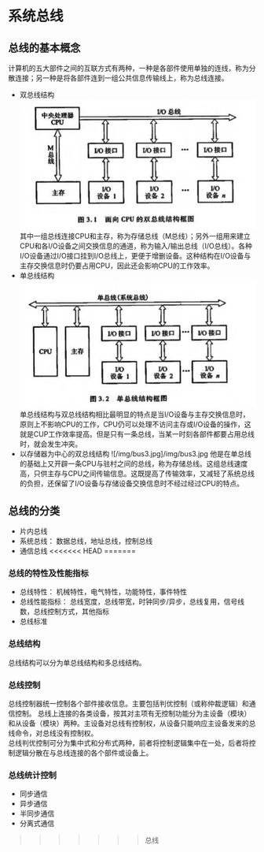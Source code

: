 # 系统总线
## 总线的基本概念
计算机的五大部件之间的互联方式有两种，一种是各部件使用单独的连线，称为分散连接；另一种是将各部件连到一组公共信息传输线上，称为总线连接。
- 双总线结构
![/img/bus1.jpg](/img/bus1.jpg)
其中一组总线连接CPU和主存，称为存储总线（M总线）；另外一组用来建立CPU和各I/O设备之间交换信息的通道，称为输入/输出总线（I/O总线）。各种I/O设备通过I/O接口挂到I/O总线上，更便于增删设备。这种结构在I/O设备与主存交换信息时仍要占用CPU，因此还会影响CPU的工作效率。
- 单总线结构
![/img/bus2.jpg](/img/bus2.jpg)
单总线结构与双总线结构相比最明显的特点是当I/O设备与主存交换信息时，原则上不影响CPU的工作，CPU仍可以处理不访问主存或I/O设备的操作，这就是CUP工作效率提高。但是只有一条总线，当某一时刻各部件都要占用总线时，就会发生冲突。
- 以存储器为中心的双总线结构
![/img/bus3.jpg]/img/bus3.jpg
他是在单总线的基础上又开辟一条CPU与驻村之间的总线，称为存储总线。这组总线速度高，只供主存与CPU之间传输信息。这既提高了传输效率，又减轻了系统总线的负担，还保留了I/O设备与存储设备交换信息时不经过经过CPU的特点。

## 总线的分类
- 片内总线
- 系统总线： 数据总线，地址总线，控制总线
- 通信总线
<<<<<<< HEAD
=======

### 总线的特性及性能指标
- 总线特性： 机械特性，电气特性，功能特性，事件特性
- 总线性能指标： 总线宽度，总线带宽，时钟同步/异步，总线复用，信号线数，总线控制方式，其他指标
- 总线标准

### 总线结构
总线结构可以分为单总线结构和多总线结构。

### 总线控制
总线控制器统一控制各个部件接收信息。主要包括判优控制（或称仲裁逻辑）和通信控制。
总线上连接的各类设备，按其对主项有无控制功能分为主设备（模块）和从设备（模块）两种。主设备对总线有控制权，从设备只能响应主设备发来的总线命令，对总线没有控制权。    
总线判优控制可分为集中式和分布式两种，前者将控制逻辑集中在一处，后者将控制逻辑分散在与总线连接的各个部件或设备上。

### 总线统计控制
- 同步通信
- 异步通信
- 半同步通信
- 分离式通信
>>>>>>> 总线
